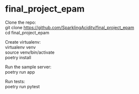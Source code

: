 # final_project_epam


Clone the repo:<br>
git clone https://github.com/SparklingAcidity/final_project_epam<br>
cd final_project_epam<br>


Create virtualenv:<br>
virtualenv venv<br>
source venv/bin/activate<br>
poetry install<br>


Run the sample server:<br>
poetry run app<br>


Run tests:<br>
poetry run pytest<br>
